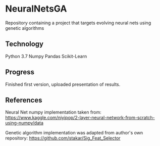 # NeuralNetsGA
Repository containing a project that targets evolving neural nets using genetic algorithms

## Technology
Python 3.7
Numpy
Pandas
Scikit-Learn

## Progress
Finished first version, uploaded presentation of results.

## References

Neural Net numpy implementation taken from:
https://www.kaggle.com/niyipop/2-layer-neural-network-from-scratch-using-numpy/data

Genetic algorithm implementation was adapted from author's own repository:
https://github.com/stakar/Sig_Feat_Selector
